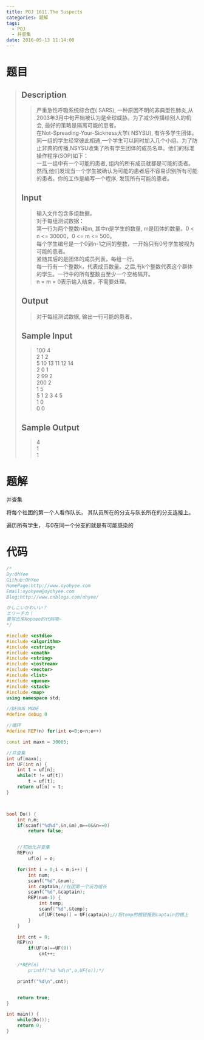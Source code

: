 ```yaml
---
title: POJ 1611.The Suspects
categories: 题解
tags:
  - POJ
  - 并查集
date: 2016-05-13 11:14:00
---
```


# 题目


> ## Description  
>   
> > 严重急性呼吸系统综合症( SARS), 一种原因不明的非典型性肺炎,从2003年3月中旬开始被认为是全球威胁。为了减少传播给别人的机会, 最好的策略是隔离可能的患者。  
> > 在Not-Spreading-Your-Sickness大学( NSYSU), 有许多学生团体。同一组的学生经常彼此相通,一个学生可以同时加入几个小组。为了防止非典的传播,NSYSU收集了所有学生团体的成员名单。他们的标准操作程序(SOP)如下：  
> > 一旦一组中有一个可能的患者, 组内的所有成员就都是可能的患者。  
> > 然而,他们发现当一个学生被确认为可能的患者后不容易识别所有可能的患者。你的工作是编写一个程序, 发现所有可能的患者。  
>   <!--more--> 
>   
> ## Input  
>   
> > 输入文件包含多组数据。  
> > 对于每组测试数据：  
> > 第一行为两个整数n和m, 其中n是学生的数量, m是团体的数量。0 &lt; n &lt;= 30000，0 &lt;= m &lt;= 500。  
> > 每个学生编号是一个0到n-1之间的整数，一开始只有0号学生被视为可能的患者。  
> > 紧随其后的是团体的成员列表，每组一行。  
> > 每一行有一个整数k，代表成员数量。之后,有k个整数代表这个群体的学生。一行中的所有整数由至少一个空格隔开。  
> > n = m = 0表示输入结束，不需要处理。  
>   
> ## Output  
>   
> > 对于每组测试数据, 输出一行可能的患者。  
>   
> ## Sample Input  
>   
> > 100 4  
> > 2 1 2  
> > 5 10 13 11 12 14  
> > 2 0 1  
> > 2 99 2  
> > 200 2  
> > 1 5  
> > 5 1 2 3 4 5  
> > 1 0  
> > 0 0  
>   
> ## Sample Output  
>   
> > 4  
> > 1  
> > 1  

# 题解

并查集
 
将每个社团的第一个人看作队长， 其队员所在的分支与队长所在的分支连接上。

遍历所有学生， 与0在同一个分支的就是有可能感染的

# 代码

```cpp
/*
By:OhYee
Github:OhYee
HomePage:http://www.oyohyee.com
Email:oyohyee@oyohyee.com
Blog:http://www.cnblogs.com/ohyee/

かしこいかわいい？
エリーチカ！
要写出来Хорошо的代码哦~
*/

#include <cstdio>
#include <algorithm>
#include <cstring>
#include <cmath>
#include <string>
#include <iostream>
#include <vector>
#include <list>
#include <queue>
#include <stack>
#include <map>
using namespace std;

//DEBUG MODE
#define debug 0

//循环
#define REP(n) for(int o=0;o<n;o++)

const int maxn = 30005;

//并查集
int uf[maxn];
int UF(int n) {
    int t = uf[n];
    while(t != uf[t])
        t = uf[t];
    return uf[n] = t;
}



bool Do() {
    int n,m;
    if(scanf("%d%d",&n,&m),m==0&&n==0)
        return false;


    //初始化并查集
    REP(n)
        uf[o] = o;

    for(int i = 0;i < m;i++) {
        int num;
        scanf("%d",&num);
        int captain;//社团第一个设为组长
        scanf("%d",&captain);
        REP(num-1) {
            int temp;
            scanf("%d",&temp);
            uf[UF(temp)] = UF(captain);//将temp的根链接到captain的根上
        }
    }

    int cnt = 0;
    REP(n)
        if(UF(o)==UF(0))
            cnt++;

    /*REP(n)
        printf("%d %d\n",o,UF(o));*/

    printf("%d\n",cnt);


    return true;
}

int main() {
    while(Do());
    return 0;
}
```
